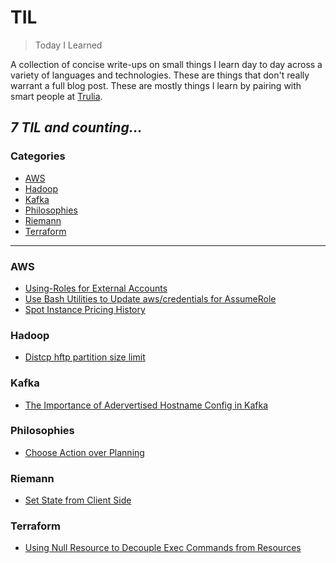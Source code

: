 # TIL

> Today I Learned

A collection of concise write-ups on small things I learn day to day across a
variety of languages and technologies. These are things that don't really
warrant a full blog post. These are mostly things I learn by pairing with
smart people at [Trulia](http://trulia.com/).

_7 TIL and counting..._
---

### Categories

* [AWS](#aws)
* [Hadoop](#hadoop)
* [Kafka](#kafka)
* [Philosophies](#philosophies)
* [Riemann](#riemann)
* [Terraform](#terraform)

---

### AWS

- [Using-Roles for External Accounts](aws/using-roles-for-external-accounts.md)
- [Use Bash Utilities to Update aws/credentials for AssumeRole](aws/bash-utilities-assume-role.md)
- [Spot Instance Pricing History](aws/spot-instance-pricing-history.md)

### Hadoop 

- [Distcp hftp partition size limit](hadoop/distcp-hftp-partition-size-limit.md)

### Kafka 

- [The Importance of Adervertised Hostname Config in Kafka](kafka/importance-of-advertised-hostname-config)

### Philosophies

- [Choose Action over Planning](philosophies/choose-action-over-planning.md)

### Riemann

- [Set State from Client Side](riemann/set-state-from-client-side.md)

### Terraform 

- [Using Null Resource to Decouple Exec Commands from Resources](terraform/null-resource-to-run-remote-exec.md)

